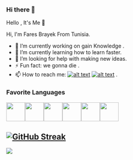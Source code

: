 ### Hi there 👋

Hello , It's Me 👋

Hi, I'm Fares Brayek From Tunisia.

- 🔭 I’m currently working on gain Knowledge .
- 🌱 I’m currently learning how to learn faster.
- 🤔 I’m looking for help with making new ideas.
- ⚡ Fun fact: we gonna die .
- 📫 How to reach me: [![alt text][2.1]][2] [![alt text][6.1]][6] .




[2.1]: http://i.imgur.com/P3YfQoD.png
[6.1]: http://i.imgur.com/0o48UoR.png

[2]: http://www.facebook.com/007MrSpy2/
[6]: http://www.github.com/faresbrayek

### Favorite Languages
<img align="center" src="https://cdn-icons-png.flaticon.com/128/5968/5968350.png" height="50" /><img align="center" src="https://cdn-icons-png.flaticon.com/128/5968/5968332.png" height="50" /><img align="center" src="https://cdn.iconscout.com/icon/free/png-256/javascript-2752148-2284965.png" height="50" /><img align="center" src="https://angular.io/assets/images/logos/angularjs/AngularJS-Shield.svg" height="50" /><img align="center" src="https://upload.wikimedia.org/wikipedia/commons/thumb/a/a7/React-icon.svg/2300px-React-icon.svg.png" height="50" /><img align="center" src="https://ui-lib.com/blog/wp-content/uploads/2021/12/nextjs-boilerplate-logo.png" height="50" />


[![GitHub Streak](https://github-readme-streak-stats.herokuapp.com?user=FaresBrayek&theme=dark&hide_border=true&date_format=M%20j%5B%2C%20Y%5D)](https://git.io/streak-stats)
---
[![](https://visitcount.itsvg.in/api?id=chadirabii&icon=0&color=0)](https://visitcount.itsvg.in)
